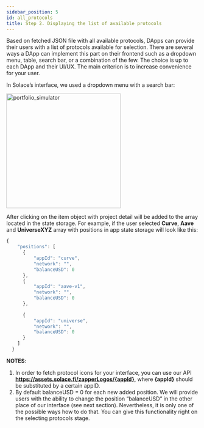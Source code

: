 ```yaml
---
sidebar_position: 5
id: all_protocols
title: Step 2. Displaying the list of available protocols
---
```


Based on fetched JSON file with all available protocols, DApps can provide their users with a list of protocols available for selection. There are several ways a DApp can implement this part on their frontend such as a dropdown menu, table, search bar, or a combination of the few. The choice is up to each DApp and their UI/UX. The main criterion is to increase convenience for your user. 

In Solace’s interface, we used a dropdown menu with a search bar:

<div style={{"display":"flex", "margin-bottom":"20px" ,"justify-content":"center", "align-items":"center", "justify-content":"center" }} >

<img src="img/portfolio_simulator_1.png" alt="portfolio_simulator" width="300px" />

</div>

After clicking on the item object with project detail will be added to the array located in the state storage. For example, if the user selected **Curve**, **Aave** and **UniverseXYZ** array with positions in app state storage will look like this:

```js
{
    "positions": [
      {
          "appId": "curve",
          "network": "",
          "balanceUSD": 0
      },
      {
          "appId": "aave-v1",
          "network": "",
          "balanceUSD": 0
      },
  
      {
          "appId": "universe",
          "network": "",
          "balanceUSD": 0
      }
    ]
  }
```


**NOTES**: 
1. In order to fetch protocol icons for your interface, you can use our API **https://assets.solace.fi/zapperLogos/{appId}**, where **{appId}** should be substituted by a certain appID.
2. By default balanceUSD = 0 for each new added position. We will provide users with the ability to change the position “balanceUSD” in the other place of our interface (see next section). Nevertheless, it is only one of the possible ways how to do that. You can give this functionality right on the selecting protocols stage.


